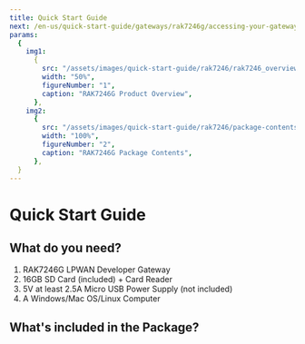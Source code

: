 ```yaml
---
title: Quick Start Guide
next: /en-us/quick-start-guide/gateways/rak7246g/accessing-your-gateway/#accessing-your-gateway
params:
  {
    img1:
      {
        src: "/assets/images/quick-start-guide/rak7246/rak7246_overview.jpg",
        width: "50%",
        figureNumber: "1",
        caption: "RAK7246G Product Overview",
      },
    img2:
      {
        src: "/assets/images/quick-start-guide/rak7246/package-contents.png",
        width: "100%",
        figureNumber: "2",
        caption: "RAK7246G Package Contents",
      },
  }
---
```


# Quick Start Guide

<rk-img :params="$page.frontmatter.params.img1" />

## What do you need?

1. RAK7246G LPWAN Developer Gateway
2. 16GB SD Card (included) + Card Reader
3. 5V at least 2.5A Micro USB Power Supply (not included)
4. A Windows/Mac OS/Linux Computer

<rk-btn
  src="https://store.rakwireless.com/products/rak7246-lorawan-developer-gateway"
  label="Buy a RAK7246G LPWAN Developer Gateway"
  _blank
/>

## What's included in the Package?

<rk-img :params="$page.frontmatter.params.img2" />
